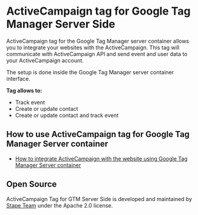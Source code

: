 # ActiveCampaign tag for Google Tag Manager Server Side

ActiveCampaign tag for the Google Tag Manager server container allows you to integrate your websites with the ActiveCampaign.
This tag will communicate with ActiveCampaign API and send event and user data to your ActiveCampaign account.

The setup is done inside the Google Tag Manager server container interface. 


**Tag allows to:**

- Track event
- Create or update contact
- Create or update contact and track event

## How to use ActiveCampaign tag for Google Tag Manager Server container

- [How to integrate ActiveCampaign with the website using Google Tag Manager Server container](https://stape.io/how-to-integrate-activecampaign-with-the-website-using-google-tag-manager-server-container/)

## Open Source

ActiveCampaign Tag for GTM Server Side is developed and maintained by [Stape Team](https://stape.io/) under the Apache 2.0 license.
